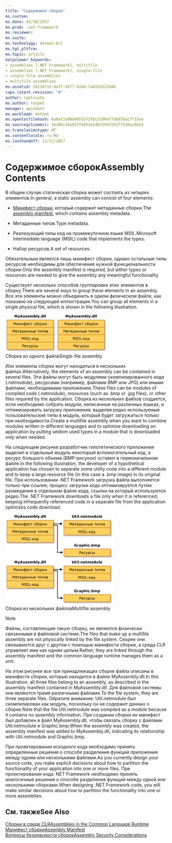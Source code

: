 ```yaml
---
title: "Содержимое сборок"
ms.custom: 
ms.date: 03/30/2017
ms.prod: .net-framework
ms.reviewer: 
ms.suite: 
ms.technology: dotnet-bcl
ms.tgt_pltfrm: 
ms.topic: article
helpviewer_keywords:
- assemblies [.NET Framework], multifile
- assemblies [.NET Framework], single-file
- single-file assemblies
- multifile assemblies
ms.assetid: 28116714-da77-45f7-826d-fa035d121948
caps.latest.revision: "8"
author: rpetrusha
ms.author: ronpet
manager: wpickett
ms.workload: dotnet
ms.openlocfilehash: 6a0af2a90d4951b72f8c5100affd6d78ac7f31ee
ms.sourcegitcommit: 16186c34a957fdd52e5db7294f291f7530ac9d24
ms.translationtype: HT
ms.contentlocale: ru-RU
ms.lasthandoff: 12/22/2017
---
```

# <a name="assembly-contents"></a><span data-ttu-id="5facd-102">Содержимое сборок</span><span class="sxs-lookup"><span data-stu-id="5facd-102">Assembly Contents</span></span>
<span data-ttu-id="5facd-103">В общем случае статическая сборка может состоять из четырех элементов.</span><span class="sxs-lookup"><span data-stu-id="5facd-103">In general, a static assembly can consist of four elements:</span></span>  
  
-   <span data-ttu-id="5facd-104">[Манифест сборки](../../../docs/framework/app-domains/assembly-manifest.md), который содержит метаданные сборки.</span><span class="sxs-lookup"><span data-stu-id="5facd-104">The [assembly manifest](../../../docs/framework/app-domains/assembly-manifest.md), which contains assembly metadata.</span></span>  
  
-   <span data-ttu-id="5facd-105">Метаданные типов.</span><span class="sxs-lookup"><span data-stu-id="5facd-105">Type metadata.</span></span>  
  
-   <span data-ttu-id="5facd-106">Реализующий типы код на промежуточном языке MSIL.</span><span class="sxs-lookup"><span data-stu-id="5facd-106">Microsoft intermediate language (MSIL) code that implements the types.</span></span>  
  
-   <span data-ttu-id="5facd-107">Набор ресурсов.</span><span class="sxs-lookup"><span data-stu-id="5facd-107">A set of resources.</span></span>  
  
 <span data-ttu-id="5facd-108">Обязательным является лишь манифест сборки, однако остальные типы ресурсов необходимы для обеспечения нужной функциональности сборки.</span><span class="sxs-lookup"><span data-stu-id="5facd-108">Only the assembly manifest is required, but either types or resources are needed to give the assembly any meaningful functionality.</span></span>  
  
 <span data-ttu-id="5facd-109">Существует несколько способов группировки этих элементов в сборку.</span><span class="sxs-lookup"><span data-stu-id="5facd-109">There are several ways to group these elements in an assembly.</span></span> <span data-ttu-id="5facd-110">Все эти элементы можно объединить в одном физическом файле, как показано на следующей иллюстрации.</span><span class="sxs-lookup"><span data-stu-id="5facd-110">You can group all elements in a single physical file, which is shown in the following illustration.</span></span>  
  
 <span data-ttu-id="5facd-111">![MyAssembly.dll](../../../docs/framework/app-domains/media/assemblyover1.gif "assemblyover1")</span><span class="sxs-lookup"><span data-stu-id="5facd-111">![MyAssembly.dll](../../../docs/framework/app-domains/media/assemblyover1.gif "assemblyover1")</span></span>  
<span data-ttu-id="5facd-112">Сборка из одного файла</span><span class="sxs-lookup"><span data-stu-id="5facd-112">Single-file assembly</span></span>  
  
 <span data-ttu-id="5facd-113">Или элементы сборки могут находиться в нескольких файлах.</span><span class="sxs-lookup"><span data-stu-id="5facd-113">Alternatively, the elements of an assembly can be contained in several files.</span></span> <span data-ttu-id="5facd-114">Эти файлы могут быть модулями скомпилированного кода (.netmodule), ресурсами (например, файлами BMP или JPG) или иными файлами, необходимыми приложению.</span><span class="sxs-lookup"><span data-stu-id="5facd-114">These files can be modules of compiled code (.netmodule), resources (such as .bmp or .jpg files), or other files required by the application.</span></span> <span data-ttu-id="5facd-115">Сборка из нескольких файлов создается, если необходимо собрать модули, написанные на различных языках, и оптимизировать загрузку приложения, выделяя редко используемые пользовательские типы в модуль, который будет загружаться только при необходимости.</span><span class="sxs-lookup"><span data-stu-id="5facd-115">Create a multifile assembly when you want to combine modules written in different languages and to optimize downloading an application by putting seldom used types in a module that is downloaded only when needed.</span></span>  
  
 <span data-ttu-id="5facd-116">На следующем рисунке разработчик гипотетического приложения выделил в отдельный модуль некоторый вспомогательный код, а ресурс большого объема (BMP-рисунок) оставил в первоначальном файле.</span><span class="sxs-lookup"><span data-stu-id="5facd-116">In the following illustration, the developer of a hypothetical application has chosen to separate some utility code into a different module and to keep a large resource file (in this case a .bmp image) in its original file.</span></span> <span data-ttu-id="5facd-117">При использовании .NET Framework загрузка файла выполняется только при ссылке; процесс загрузки кода оптимизируется путем размещения в отдельном файле кода, ссылки на который используются редко.</span><span class="sxs-lookup"><span data-stu-id="5facd-117">The .NET Framework downloads a file only when it is referenced; keeping infrequently referenced code in a separate file from the application optimizes code download.</span></span>  
  
 <span data-ttu-id="5facd-118">![MyAssembly.dll](../../../docs/framework/app-domains/media/assemblyover2.gif "assemblyover2")</span><span class="sxs-lookup"><span data-stu-id="5facd-118">![MyAssembly.dll](../../../docs/framework/app-domains/media/assemblyover2.gif "assemblyover2")</span></span>  
<span data-ttu-id="5facd-119">Сборка из нескольких файлов</span><span class="sxs-lookup"><span data-stu-id="5facd-119">Multifile assembly</span></span>  
  
> [!NOTE]
>  <span data-ttu-id="5facd-120">Файлы, составляющие такую сборку, не являются физически связанными в файловой системе.</span><span class="sxs-lookup"><span data-stu-id="5facd-120">The files that make up a multifile assembly are not physically linked by the file system.</span></span> <span data-ttu-id="5facd-121">Скорее они связываются друг с другом с помощью манифеста сборки, а среда CLR управляет ими как одним целым.</span><span class="sxs-lookup"><span data-stu-id="5facd-121">Rather, they are linked through the assembly manifest and the common language runtime manages them as a unit.</span></span>  
  
 <span data-ttu-id="5facd-122">На этом рисунке все три принадлежащих сборке файла описаны в манифесте сборки, который находится в файле MyAssembly.dll.</span><span class="sxs-lookup"><span data-stu-id="5facd-122">In this illustration, all three files belong to an assembly, as described in the assembly manifest contained in MyAssembly.dll.</span></span> <span data-ttu-id="5facd-123">Для файловой системы они являются тремя различными файлами.</span><span class="sxs-lookup"><span data-stu-id="5facd-123">To the file system, they are three separate files.</span></span> <span data-ttu-id="5facd-124">Обратите внимание: Util.netmodule был скомпилирован как модуль, поскольку он не содержит данных о сборке.</span><span class="sxs-lookup"><span data-stu-id="5facd-124">Note that the file Util.netmodule was compiled as a module because it contains no assembly information.</span></span> <span data-ttu-id="5facd-125">При создании сборки ее манифест был добавлен в файл MyAssembly.dll, чтобы связать сборку с файлами Util.netmodule и Graphic.bmp.</span><span class="sxs-lookup"><span data-stu-id="5facd-125">When the assembly was created, the assembly manifest was added to MyAssembly.dll, indicating its relationship with Util.netmodule and Graphic.bmp.</span></span>  
  
 <span data-ttu-id="5facd-126">При проектировании исходного кода необходимо принять определенные решения о способе разделения функций приложения между одним или несколькими файлами.</span><span class="sxs-lookup"><span data-stu-id="5facd-126">As you currently design your source code, you make explicit decisions about how to partition the functionality of your application into one or more files.</span></span> <span data-ttu-id="5facd-127">При проектировании кода .NET Framework необходимо принять аналогичные решения о способе разделения функций между одной или несколькими сборками.</span><span class="sxs-lookup"><span data-stu-id="5facd-127">When designing .NET Framework code, you will make similar decisions about how to partition the functionality into one or more assemblies.</span></span>  
  
## <a name="see-also"></a><span data-ttu-id="5facd-128">См. также</span><span class="sxs-lookup"><span data-stu-id="5facd-128">See Also</span></span>  
 [<span data-ttu-id="5facd-129">Сборки в среде CLR</span><span class="sxs-lookup"><span data-stu-id="5facd-129">Assemblies in the Common Language Runtime</span></span>](../../../docs/framework/app-domains/assemblies-in-the-common-language-runtime.md)  
 [<span data-ttu-id="5facd-130">Манифест сборки</span><span class="sxs-lookup"><span data-stu-id="5facd-130">Assembly Manifest</span></span>](../../../docs/framework/app-domains/assembly-manifest.md)  
 [<span data-ttu-id="5facd-131">Вопросы безопасности сборок</span><span class="sxs-lookup"><span data-stu-id="5facd-131">Assembly Security Considerations</span></span>](../../../docs/framework/app-domains/assembly-security-considerations.md)
